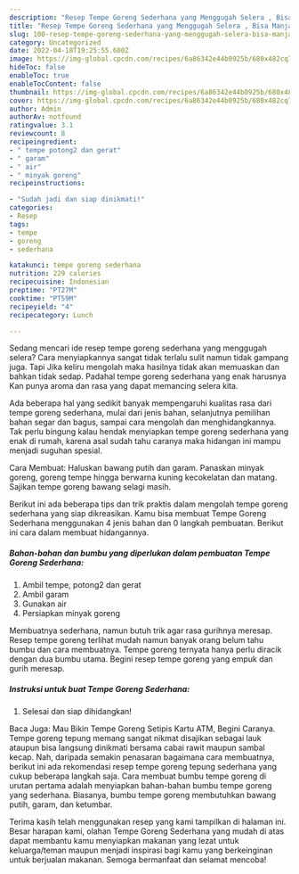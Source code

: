 ```yaml
---
description: "Resep Tempe Goreng Sederhana yang Menggugah Selera , Bisa Manjain Lidah"
title: "Resep Tempe Goreng Sederhana yang Menggugah Selera , Bisa Manjain Lidah"
slug: 100-resep-tempe-goreng-sederhana-yang-menggugah-selera-bisa-manjain-lidah
category: Uncategorized
date: 2022-04-18T19:25:55.600Z
image: https://img-global.cpcdn.com/recipes/6a86342e44b0925b/680x482cq70/tempe-goreng-sederhana-foto-resep-utama.jpg
hideToc: false
enableToc: true
enableTocContent: false
thumbnail: https://img-global.cpcdn.com/recipes/6a86342e44b0925b/680x482cq70/tempe-goreng-sederhana-foto-resep-utama.jpg
cover: https://img-global.cpcdn.com/recipes/6a86342e44b0925b/680x482cq70/tempe-goreng-sederhana-foto-resep-utama.jpg
author: Admin
authorAv: notfound
ratingvalue: 3.1
reviewcount: 8
recipeingredient:
- " tempe potong2 dan gerat"
- " garam"
- " air"
- " minyak goreng"
recipeinstructions:

- "Sudah jadi dan siap dinikmati!"
categories:
- Resep
tags:
- tempe
- goreng
- sederhana

katakunci: tempe goreng sederhana 
nutrition: 229 calories
recipecuisine: Indonesian
preptime: "PT27M"
cooktime: "PT59M"
recipeyield: "4"
recipecategory: Lunch

---
```



Sedang mencari ide resep tempe goreng sederhana yang menggugah selera? Cara menyiapkannya sangat tidak terlalu sulit namun tidak gampang juga. Tapi Jika keliru mengolah maka hasilnya tidak akan memuaskan dan bahkan tidak sedap. Padahal tempe goreng sederhana yang enak harusnya Kan punya aroma dan rasa yang dapat memancing selera kita.


Ada beberapa hal yang sedikit banyak mempengaruhi kualitas rasa dari tempe goreng sederhana, mulai dari jenis bahan, selanjutnya pemilihan bahan segar dan bagus, sampai cara mengolah dan menghidangkannya. Tak perlu bingung kalau hendak menyiapkan tempe goreng sederhana yang enak di rumah, karena asal sudah tahu caranya maka hidangan ini mampu menjadi suguhan spesial.

Cara Membuat: Haluskan bawang putih dan garam. Panaskan minyak goreng, goreng tempe hingga berwarna kuning kecokelatan dan matang. Sajikan tempe goreng bawang selagi masih.


Berikut ini ada beberapa tips dan trik praktis dalam mengolah tempe goreng sederhana yang siap dikreasikan. Kamu bisa membuat Tempe Goreng Sederhana menggunakan 4 jenis bahan dan 0 langkah pembuatan. Berikut ini cara dalam membuat hidangannya.

<!--inarticleads1-->

##### Bahan-bahan dan bumbu yang diperlukan dalam pembuatan Tempe Goreng Sederhana:

1. Ambil  tempe, potong2 dan gerat
1. Ambil  garam
1. Gunakan  air
1. Persiapkan  minyak goreng


Membuatnya sederhana, namun butuh trik agar rasa gurihnya meresap. Resep tempe goreng terlihat mudah namun banyak orang belum tahu bumbu dan cara membuatnya. Tempe goreng ternyata hanya perlu diracik dengan dua bumbu utama. Begini resep tempe goreng yang empuk dan gurih meresap. 

<!--inarticleads2-->

##### Instruksi untuk buat Tempe Goreng Sederhana:


1. Selesai dan siap dihidangkan!

Baca Juga: Mau Bikin Tempe Goreng Setipis Kartu ATM, Begini Caranya. Tempe goreng tepung memang sangat nikmat disajikan sebagai lauk ataupun bisa langsung dinikmati bersama cabai rawit maupun sambal kecap. Nah, daripada semakin penasaran bagaimana cara membuatnya, berikut ini ada rekomendasi resep tempe goreng tepung sederhana yang cukup beberapa langkah saja. Cara membuat bumbu tempe goreng di urutan pertama adalah menyiapkan bahan-bahan bumbu tempe goreng yang sederhana. Biasanya, bumbu tempe goreng membutuhkan bawang putih, garam, dan ketumbar. 

Terima kasih telah menggunakan resep yang kami tampilkan di halaman ini. Besar harapan kami, olahan Tempe Goreng Sederhana yang mudah di atas dapat membantu kamu menyiapkan makanan yang lezat untuk keluarga/teman maupun menjadi inspirasi bagi kamu yang berkeinginan untuk berjualan makanan. Semoga bermanfaat dan selamat mencoba!
